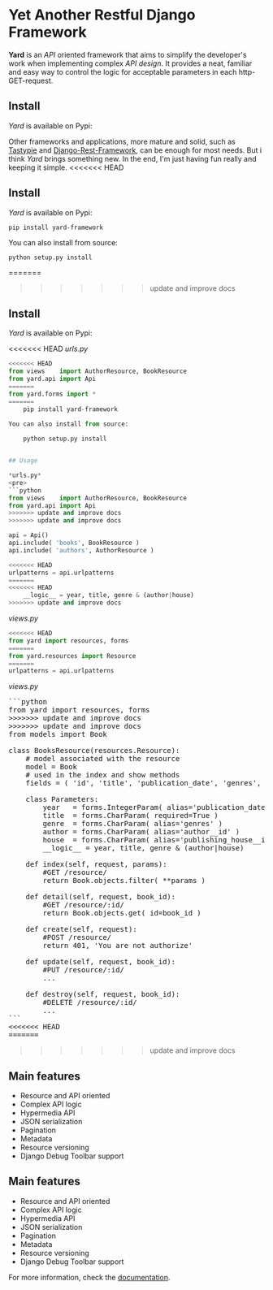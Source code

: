 # Yet Another Restful Django Framework

**Yard** is an *API* oriented framework that aims to simplify the developer's work when implementing complex *API design*. It provides a neat, familiar and easy way to control the logic for acceptable parameters in each http-GET-request.


## Install

*Yard* is available on Pypi:

Other frameworks and applications, more mature and solid, such as [Tastypie](http://django-tastypie.readthedocs.org/en/latest/) and [Django-Rest-Framework](http://django-rest-framework.org/), can be enough for most needs. But i think *Yard* brings something new. In the end, I'm just having fun really and keeping it simple.
<<<<<<< HEAD

## Install

*Yard* is available on Pypi:

    pip install yard-framework
    
You can also install from source:

    python setup.py install
=======
>>>>>>> update and improve docs

## Install

*Yard* is available on Pypi:

<<<<<<< HEAD
*urls.py*

```python
<<<<<<< HEAD
from views    import AuthorResource, BookResource
from yard.api import Api
=======
from yard.forms import *    
=======
    pip install yard-framework
    
You can also install from source:

    python setup.py install


## Usage

*urls.py*
<pre>
```python
from views    import AuthorResource, BookResource
from yard.api import Api
>>>>>>> update and improve docs
>>>>>>> update and improve docs

api = Api()
api.include( 'books', BookResource )
api.include( 'authors', AuthorResource )

<<<<<<< HEAD
urlpatterns = api.urlpatterns
=======
<<<<<<< HEAD
    __logic__ = year, title, genre & (author|house)
>>>>>>> update and improve docs
```

*views.py*

```python
<<<<<<< HEAD
from yard import resources, forms
=======
from yard.resources import Resource
=======
urlpatterns = api.urlpatterns
```
</pre>

*views.py*
<pre>
```python
from yard import resources, forms
>>>>>>> update and improve docs
>>>>>>> update and improve docs
from models import Book

class BooksResource(resources.Resource):
    # model associated with the resource
    model = Book
    # used in the index and show methods
    fields = ( 'id', 'title', 'publication_date', 'genres', ('author', ('name', 'age',)) )
    
    class Parameters:
        year   = forms.IntegerParam( alias='publication_date__year', min=1970, max=2012 )
        title  = forms.CharParam( required=True )
        genre  = forms.CharParam( alias='genres' )
        author = forms.CharParam( alias='author__id' )
        house  = forms.CharParam( alias='publishing_house__id' )
        __logic__ = year, title, genre & (author|house)

    def index(self, request, params):
        #GET /resource/
        return Book.objects.filter( **params )

    def detail(self, request, book_id):
        #GET /resource/:id/
        return Book.objects.get( id=book_id )

    def create(self, request):
        #POST /resource/
        return 401, 'You are not authorize'

    def update(self, request, book_id):
        #PUT /resource/:id/
        ...

    def destroy(self, request, book_id):
        #DELETE /resource/:id/
        ...
```
<<<<<<< HEAD
=======
</pre>
>>>>>>> update and improve docs

## Main features

- Resource and API oriented 
- Complex API logic
- Hypermedia API
- JSON serialization
- Pagination
- Metadata
- Resource versioning
- Django Debug Toolbar support


## Main features

- Resource and API oriented 
- Complex API logic
- Hypermedia API
- JSON serialization
- Pagination
- Metadata
- Resource versioning
- Django Debug Toolbar support

For more information, check the [documentation](docs/index.md).
